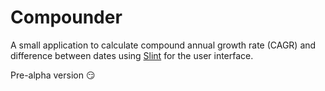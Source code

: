 # Compounder

A small application to calculate compound annual growth rate (CAGR) and difference between dates using [Slint](https://slint.rs/) for the user interface.

Pre-alpha version :smirk: